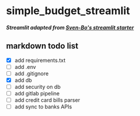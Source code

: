 # simple_budget_streamlit
##### Streamlit adapted from [Sven-Bo's streamlit starter](https://github.com/Sven-Bo/streamlit-income-expense-tracker)

## markdown todo list
- [x] add requirements.txt
- [ ] add .env
- [ ] add .gitignore
- [x] add db
- [ ] add security on db
- [ ] add gitlab pipeline
- [ ] add credit card bills parser
- [ ] add sync to banks APIs